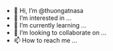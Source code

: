 - 👋 Hi, I’m @thuongatnasa
- 👀 I’m interested in ...
- 🌱 I’m currently learning ...
- 💞️ I’m looking to collaborate on ...
- 📫 How to reach me ...

<!---
thuongatnasa/thuongatnasa is a ✨ special ✨ repository because its `README.md` (this file) appears on your GitHub profile.
You can click the Preview link to take a look at your changes.
--->
